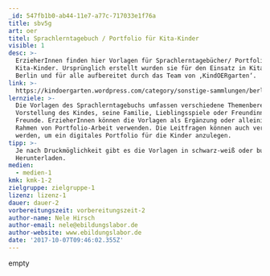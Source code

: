 ```yaml
---
_id: 547fb1b0-ab44-11e7-a77c-717033e1f76a
title: sbv5g
art: oer
titel: Sprachlerntagebuch / Portfolio für Kita-Kinder
visible: 1
desc: >-
  ErzieherInnen finden hier Vorlagen für Sprachlerntagebücher/ Portfolios für
  Kita-Kinder. Ursprünglich erstellt wurden sie für den Einsatz in Kitas in
  Berlin und für alle aufbereitet durch das Team von ‚KindOERgarten‘.
link: >-
  https://kindoergarten.wordpress.com/category/sonstige-sammlungen/berliner-sprachlernportfolio/
lernziele: >-
  Die Vorlagen des Sprachlerntagebuchs umfassen verschiedene Themenbereiche:
  Vorstellung des Kindes, seine Familie, Lieblingsspiele oder Freundinnen und
  Freunde. ErzieherInnen können die Vorlagen als Ergänzung oder alleinig im
  Rahmen von Portfolio-Arbeit verwenden. Die Leitfragen können auch verwendet
  werden, um ein digitales Portfolio für die Kinder anzulegen.
tipp: >-
  Je nach Druckmöglichkeit gibt es die Vorlagen in schwarz-weiß oder bunt zum
  Herunterladen.
medien:
  - medien-1
kmk: kmk-1-2
zielgruppe: zielgruppe-1
lizenz: lizenz-1
dauer: dauer-2
vorbereitungszeit: vorbereitungszeit-2
author-name: Nele Hirsch
author-email: nele@ebildungslabor.de
author-website: www.ebildungslabor.de
date: '2017-10-07T09:46:02.355Z'
---
```

empty
